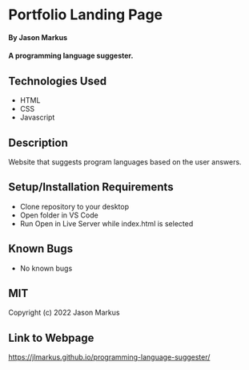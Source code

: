 # Portfolio Landing Page

#### By Jason Markus

#### A programming language suggester.

## Technologies Used

* HTML
* CSS
* Javascript

## Description

Website that suggests program languages based on the user answers.

## Setup/Installation Requirements

* Clone repository to your desktop
* Open folder in VS Code
* Run Open in Live Server while index.html is selected

## Known Bugs

* No known bugs

## MIT

Copyright (c) 2022 Jason Markus

## Link to Webpage

https://jlmarkus.github.io/programming-language-suggester/